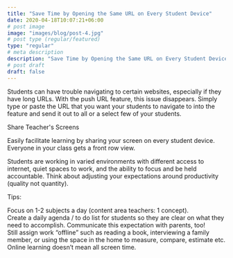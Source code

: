 ```yaml
---
title: "Save Time by Opening the Same URL on Every Student Device"
date: 2020-04-18T10:07:21+06:00
# post image
image: "images/blog/post-4.jpg"
# post type (regular/featured)
type: "regular"
# meta description
description: "Save Time by Opening the Same URL on Every Student Device"
# post draft
draft: false
---
```





Students can have trouble navigating to certain websites, especially if they have long URLs. With the push URL feature, this issue disappears. Simply type or paste the URL that you want your students to navigate to into the feature and send it out to all or a select few of your students.


Share Teacher's Screens

Easily facilitate learning by sharing your screen on every student device. Everyone in your class gets a front row view.

Students are working in varied environments with different access to internet, quiet spaces to work, and the ability to focus and be held accountable. Think about adjusting your expectations around productivity (quality not quantity).  

Tips:  

Focus on 1-2 subjects a day (content area teachers: 1 concept).  
Create a daily agenda / to do list for students so they are clear on what they need to accomplish. Communicate this expectation with parents, too!  
Still assign work “offline” such as reading a book, interviewing a family member, or using the space in the home to measure, compare, estimate etc.  Online learning doesn’t mean all screen time. 
 


